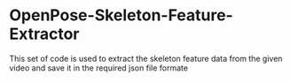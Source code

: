 # OpenPose-Skeleton-Feature-Extractor
This set of code is used to extract the skeleton feature data from the given video and save it in the required json file formate
